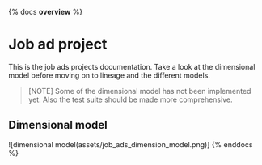 {% docs __overview__ %}

# Job ad project

This is the job ads projects documentation. Take a look at the dimensional model before moving on to lineage and the different models.

> [NOTE]
> Some of the dimensional model has not been implemented yet. Also the test suite should be made more comprehensive.

## Dimensional model
![dimensional model(assets/job_ads_dimension_model.png)]
{% enddocs %}